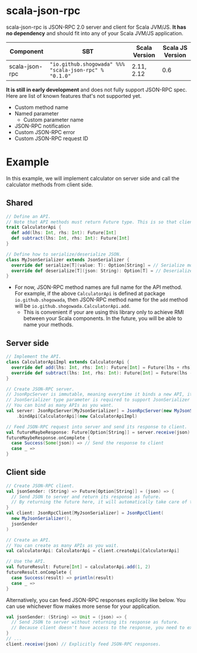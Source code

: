 # scala-json-rpc

scala-json-rpc is JSON-RPC 2.0 server and client for Scala JVM/JS. **It has no dependency** and should fit into any of your Scala JVM/JS application.

|Component|SBT|Scala Version|Scala JS Version|
|---|---|---|---|
|scala-json-rpc|```"io.github.shogowada" %%% "scala-json-rpc" % "0.1.0"```|2.11, 2.12|0.6|

**It is still in early development** and does not fully support JSON-RPC spec. Here are list of known features that's not supported yet.

- Custom method name
- Named parameter
    - Custom parameter name
- JSON-RPC notification
- Custom JSON-RPC error
- Custom JSON-RPC request ID

# Example

In this example, we will implement calculator on server side and call the calculator methods from client side.

## Shared

```scala
// Define an API.
// Note that API methods must return Future type. This is so that client can use the API remotely.
trait CalculatorApi {
  def add(lhs: Int, rhs: Int): Future[Int]
  def subtract(lhs: Int, rhs: Int): Future[Int]
}

// Define how to serialize/deserialize JSON.
class MyJsonSerializer extends JsonSerializer {
  override def serialize[T](value: T): Option[String] = // Serialize model into JSON
  override def deserialize[T](json: String): Option[T] = // Deserialize JSON into model
}
```

- For now, JSON-RPC method names are full name for the API method. For example, if the above ```CalculatorApi``` is defined at package ```io.github.shogowada```, then JSON-RPC method name for the ```add``` method will be ```io.github.shogowada.CalculatorApi.add```.
    - This is convenient if your are using this library only to achieve RMI between your Scala components. In the future, you will be able to name your methods.

## Server side

```scala
// Implement the API.
class CalculatorApiImpl extends CalculatorApi {
  override def add(lhs: Int, rhs: Int): Future[Int] = Future(lhs + rhs)
  override def subtract(lhs: Int, rhs: Int): Future[Int] = Future(lhs - rhs)
}

// Create JSON-RPC server.
// JsonRpcServer is immutable, meaning everytime it binds a new API, it returns a new instance of JsonRpcServer.
// JsonSerializer type parameter is required to support JsonSerializer who's implementation is macro.
// You can bind as many APIs as you want.
val server: JsonRpcServer[MyJsonSerializer] = JsonRpcServer(new MyJsonSerializer())
    .bindApi[CalculatorApi](new CalculatorApiImpl)

// Feed JSON-RPC request into server and send its response to client.
val futureMaybeResponse: Future[Option[String]] = server.receive(json)
futureMaybeResponse.onComplete {
  case Success(Some(json)) => // Send the response to client
  case _ =>
}
```

## Client side

```scala
// Create JSON-RPC client.
val jsonSender: (String) => Future[Option[String]] = (json) => {
  // Send JSON to server and return its response as future.
  // By returning the future here, it will automatically take care of the responses for you.
}
val client: JsonRpcClient[MyJsonSerializer] = JsonRpcClient(
  new MyJsonSerializer(),
  jsonSender
)

// Create an API.
// You can create as many APIs as you wait.
val calculatorApi: CalculatorApi = client.createApi[CalculatorApi]

// Use the API.
val futureResult: Future[Int] = calculatorApi.add(1, 2)
futureResult.onComplete {
  case Success(result) => println(result)
  case _ =>
}
```

Alternatively, you can feed JSON-RPC responses explicitly like below. You can use whichever flow makes more sense for your application.

```scala
val jsonSender: (String) => Unit = (json) => {
  // Send JSON to server without returning its response as future.
  // Because client doesn't have access to the response, you need to explicitly feed the response like below.
}
// ...
client.receive(json) // Explicitly feed JSON-RPC responses.
```
